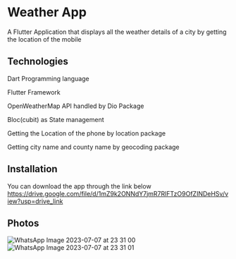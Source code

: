 # Weather App

A Flutter Application that displays all the weather details of a city by getting the location of the mobile

## Technologies 

Dart Programming language

Flutter Framework

OpenWeatherMap API handled by Dio Package

Bloc(cubit) as State management

Getting the Location of the phone by location package

Getting city name and county name by geocoding package

## Installation

You can download the app through the link below
https://drive.google.com/file/d/1mZ9k2ONNdY7jmR7RlFTzO9OfZINDeHSv/view?usp=drive_link

## Photos
![WhatsApp Image 2023-07-07 at 23 31 00](https://github.com/Shehab611/weather_app/assets/77563526/068fdab9-96cb-4b0d-b8fa-bce934ee2556)    ![WhatsApp Image 2023-07-07 at 23 31 01](https://github.com/Shehab611/weather_app/assets/77563526/77ae0f0c-2d42-40a1-aa2e-d41efd790c79)

